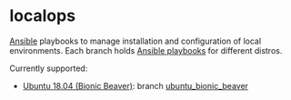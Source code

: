 # localops

[Ansible](https://www.ansible.com/) playbooks to manage installation and configuration of local environments. Each branch holds [Ansible playbooks](https://docs.ansible.com/ansible/latest/user_guide/playbooks.html) for different distros.

Currently supported:

* [Ubuntu 18.04 (Bionic Beaver)](http://releases.ubuntu.com/18.04/): branch [ubuntu_bionic_beaver](https://github.com/gasrios/localops/tree/ubuntu_bionic_beaver)
